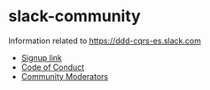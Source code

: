 # slack-community

Information related to https://ddd-cqrs-es.slack.com

 - [Signup link](https://join.slack.com/t/ddd-cqrs-es/shared_invite/zt-jcgt2kif-lx6AsFAixIVxaRQ0z1KVYw)
 - [Code of Conduct](code-of-conduct.md)
 - [Community Moderators](moderators.md)
